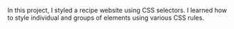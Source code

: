 In this project, I styled a recipe website using CSS selectors. I learned how to style individual and groups of elements using various CSS rules.
